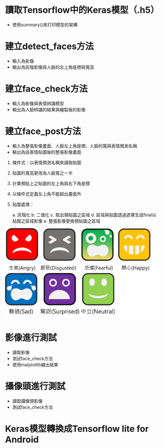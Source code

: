 # 讀取Tensorflow中的Keras模型（.h5）
* 使用summary()來打印模型的架構

# 建立detect_faces方法
* 輸入為影像
* 輸出為灰階影像與人臉的左上角座標與寬高

# 建立face_check方法
* 輸入為影像與表情辨識模型
* 輸出為人臉辨識的結果與繪製後的影像

# 建立face_post方法
* 輸入為整張影像畫面、人臉左上角座標、人臉的寬與表情預測名稱
* 輸出為該表情貼圖後的整張影像畫面
1. 條件式：以表情預測名稱來讀取貼圖
2. 貼圖的寬高更改為人臉寬之一半
3. 計算預貼上之貼圖的左上角與右下角座標
4. 以條件式定義左上角不能超出畫面外
5. 貼圖處理：

    a. 灰階化
    b. 二值化
    c. 取出預貼圖之區域
    d. 區域與貼圖透過遮罩生成final以貼圖之區域影像
    e. 整張影像更換預貼圖之區域
 <img src="https://raw.githubusercontent.com/j82887/Face-Detection/master/00_Image/Total_Second.png" width="800">
 
# 影像進行測試
* 讀取影像
* 測試face_check方法
* 使用matplotlib繪出結果

# 攝像頭進行測試
* 讀取攝像頭影像
* 測試face_check方法

# Keras模型轉換成Tensorflow lite for Android
